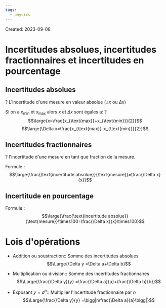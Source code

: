 ```yaml
---
tags:
  - physics
---
```

Created: 2023-09-08

# Incertitudes absolues, incertitudes fractionnaires et incertitudes en pourcentage
## Incertitudes absolues
?
L'incertitude d'une mesure en valeur absolue ($\pm x\text{ ou }\Delta x$)
<!--SR:!2025-01-23,302,250-->

Si on a $x_{\text{min}}$ et $x_{\text{max}}$ alors $x$ et $\Delta x$ sont égales a:
?
$$\large{x=\frac{x_{\text{max}}+x_{\text{min}}}{2}}$$
$$\large{\Delta x=\frac{x_{\text{max}}-x_{\text{min}}}{2}}$$
<!--SR:!2024-06-02,162,250-->

## Incertitudes fractionnaires
?
l'incertitude d'une mesure en tant que fraction de la mesure.
<!--SR:!2024-07-17,176,230-->

Formule::$$\large{\frac{\text{incertitude absolue}}{\text{mesure}}=\frac{\Delta x}{x}}$$
<!--SR:!2024-08-21,197,230-->

## Incertitude en pourcentage
Formule::$$\large{\frac{\text{incertitude absolue}}{\text{mesure}}\times100=\frac{\Delta x}{x}\times100}$$
<!--SR:!2025-01-02,289,250-->

# Lois d'opérations
- Addition ou soustraction:: Somme des incertitudes absolues $$\Large{\Delta y =\Delta a+\Delta b}$$
<!--SR:!2025-02-06,309,250-->
- Multiplication ou division:: Somme des incertitudes fractionnaires $$\Large{\frac{\Delta y}{y} =\frac{\Delta a}{a}+\frac{\Delta b}{b}}$$
<!--SR:!2024-08-13,178,230-->
- Exposant $y=a^{n}$:: Multiplier l'incertitude fractionnaire par $n$ $$\Large{\frac{\Delta y}{y} =\bigg|n\frac{\Delta a}{a}\bigg|}$$
<!--SR:!2024-06-04,153,230-->
